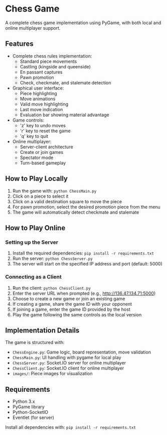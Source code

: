 # Chess Game


A complete chess game implementation using PyGame, with both local and online multiplayer support.

## Features

- Complete chess rules implementation:
  - Standard piece movements
  - Castling (kingside and queenside)
  - En passant captures
  - Pawn promotion
  - Check, checkmate, and stalemate detection
- Graphical user interface:
  - Piece highlighting
  - Move animations
  - Valid move highlighting
  - Last move indication
  - Evaluation bar showing material advantage
- Game controls:
  - 'z' key to undo moves
  - 'r' key to reset the game
  - 'q' key to quit
- Online multiplayer:
  - Server-client architecture
  - Create or join games
  - Spectator mode
  - Turn-based gameplay

## How to Play Locally

1. Run the game with: `python ChessMain.py`
2. Click on a piece to select it
3. Click on a valid destination square to move the piece
4. For pawn promotion, select the desired promotion piece from the menu
5. The game will automatically detect checkmate and stalemate

## How to Play Online

### Setting up the Server

1. Install the required dependencies: `pip install -r requirements.txt`
2. Run the server: `python ChessServer.py`
3. The server will start on the specified IP address and port (default: 5000)

### Connecting as a Client

1. Run the client: `python ChessClient.py`
2. Enter the server URL when prompted (e.g., http://136.47.134.71:5000)
3. Choose to create a new game or join an existing game
4. If creating a game, share the game ID with your opponent
5. If joining a game, enter the game ID provided by the host
6. Play the game following the same controls as the local version

## Implementation Details

The game is structured with:

- `ChessEngine.py`: Game logic, board representation, move validation
- `ChessMain.py`: UI handling with pygame for local play
- `ChessServer.py`: Socket.IO server for online multiplayer
- `ChessClient.py`: Socket.IO client for online multiplayer
- `images/`: Piece images for visualization

## Requirements

- Python 3.x
- PyGame library
- Python-SocketIO
- Eventlet (for server)

Install all dependencies with: `pip install -r requirements.txt`
